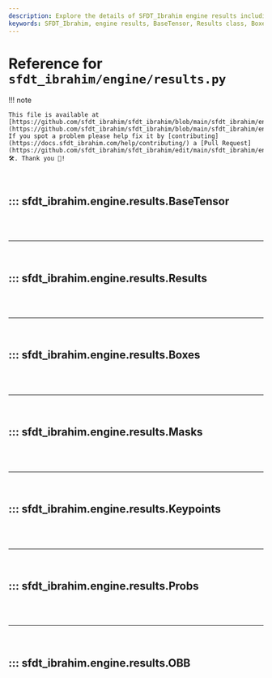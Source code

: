 ```yaml
---
description: Explore the details of SFDT_Ibrahim engine results including classes like BaseTensor, Results, Boxes, Masks, Keypoints, Probs, and OBB to handle inference results efficiently.
keywords: SFDT_Ibrahim, engine results, BaseTensor, Results class, Boxes, Masks, Keypoints, Probs, OBB, inference results, machine learning, PyTorch
---
```


# Reference for `sfdt_ibrahim/engine/results.py`

!!! note

    This file is available at [https://github.com/sfdt_ibrahim/sfdt_ibrahim/blob/main/sfdt_ibrahim/engine/results.py](https://github.com/sfdt_ibrahim/sfdt_ibrahim/blob/main/sfdt_ibrahim/engine/results.py). If you spot a problem please help fix it by [contributing](https://docs.sfdt_ibrahim.com/help/contributing/) a [Pull Request](https://github.com/sfdt_ibrahim/sfdt_ibrahim/edit/main/sfdt_ibrahim/engine/results.py) 🛠️. Thank you 🙏!

<br>

## ::: sfdt_ibrahim.engine.results.BaseTensor

<br><br><hr><br>

## ::: sfdt_ibrahim.engine.results.Results

<br><br><hr><br>

## ::: sfdt_ibrahim.engine.results.Boxes

<br><br><hr><br>

## ::: sfdt_ibrahim.engine.results.Masks

<br><br><hr><br>

## ::: sfdt_ibrahim.engine.results.Keypoints

<br><br><hr><br>

## ::: sfdt_ibrahim.engine.results.Probs

<br><br><hr><br>

## ::: sfdt_ibrahim.engine.results.OBB

<br><br>
